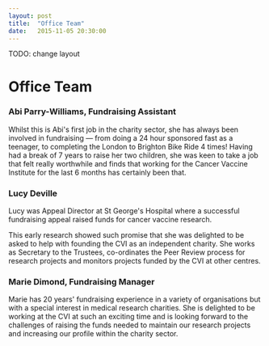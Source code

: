 ```yaml
---
layout: post
title:  "Office Team"
date:   2015-11-05 20:30:00
---
```


TODO: change layout

# Office Team

### Abi Parry-Williams, Fundraising Assistant 

Whilst this is Abi's first job in the charity sector, she has always been involved in fundraising — from doing a 24 hour sponsored fast as a teenager, to completing the London to Brighton Bike Ride 4 times! Having had a break of 7 years to raise her two children, she was keen to take a job that felt really worthwhile and finds that working for the Cancer Vaccine Institute for the last 6 months has certainly been that.

### Lucy Deville
Lucy was Appeal Director at St George's Hospital where a successful fundraising appeal raised funds for cancer vaccine research. 

This early research showed such promise that she was delighted to be asked to help with founding the CVI as an independent charity. 
She works as Secretary to the Trustees, co-ordinates the Peer Review process for research projects and monitors projects funded by the CVI at other centres. 

### Marie Dimond, Fundraising Manager 
Marie has 20 years' fundraising experience in a variety of organisations but with a special interest in medical research charities. She is delighted to be working at the CVI at such an exciting time and is looking forward to the challenges of raising the funds needed to maintain our research projects and increasing our profile within the charity sector.